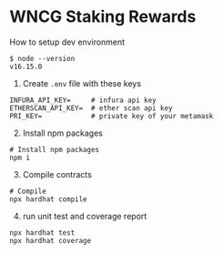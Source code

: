 # WNCG Staking Rewards

How to setup dev environment

```
$ node --version
v16.15.0
```

1. Create `.env` file with these keys
```shell
INFURA_API_KEY=     # infura api key
ETHERSCAN_API_KEY=  # ether scan api key
PRI_KEY=            # private key of your metamask
```

2. Install npm packages
```shell
# Install npm packages
npm i
```

3. Compile contracts
```shell
# Compile
npx hardhat compile
```

4. run unit test and coverage report
```shell
npx hardhat test
npx hardhat coverage
```
